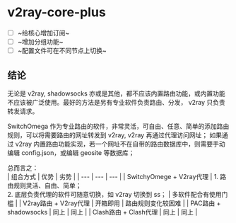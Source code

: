 # v2ray-core-plus

- [ ] ~给核心增加订阅~
- [ ] ~增加分组功能~
- [ ] ~配置文件可在不同节点上切换~

## 结论
无论是 v2ray, shadowsocks 亦或是其他，都不应该内置路由功能，或内置功能不应该被广泛使用。最好的方法是另有专业软件负责路由、分发， v2ray 只负责转发请求。

SwitchOmega 作为专业路由的软件，非常灵活，可自由、任意、简单的添加路由规则，可以将需要路由的网址转发到 v2ray, v2ray 再通过代理访问网址；
如果通过 v2ray 内置路由功能实现，若一个网址不在自带的路由数据库中，则需要手动编辑 config.json，或编辑 geosite 等数据库；

总而言之：  
| 组合方式 | 优势 | 劣势 |
| --- | --- | --- |
| SwitchyOmege + V2ray代理 | 1. 路由规则灵活、自由、简单；<br>2. 底层负责代理的软件可随意切换，如 v2ray 切换到 ss； | 多软件配合有使用门槛 |
| V2ray路由 + V2ray代理 | 开箱即用 | 路由规则变化较困难 |
| PAC路由 + shadowsocks | 同上 | 同上 |
| Clash路由 + Clash代理 | 同上 | 同上 |
